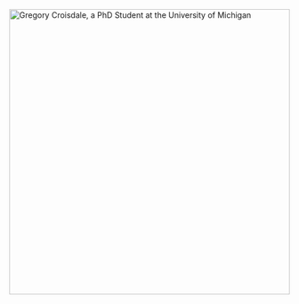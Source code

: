 <div>
  <img src="https://gregory.croisdale.us/images/disp.svg" style="width: 100%; height: 512px;" alt="Gregory Croisdale, a PhD Student at the University of Michigan">
</div>
